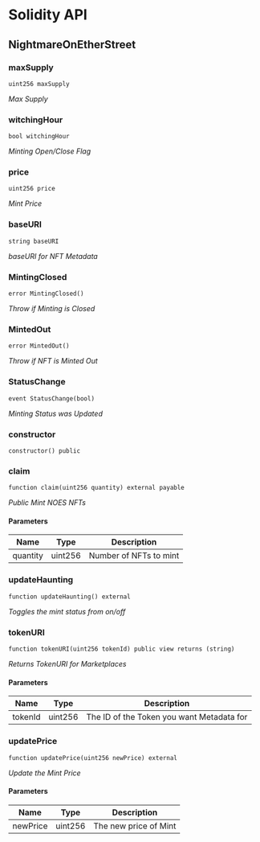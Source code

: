 # Solidity API

## NightmareOnEtherStreet

### maxSupply

```solidity
uint256 maxSupply
```

_Max Supply_

### witchingHour

```solidity
bool witchingHour
```

_Minting Open/Close Flag_

### price

```solidity
uint256 price
```

_Mint Price_

### baseURI

```solidity
string baseURI
```

_baseURI for NFT Metadata_

### MintingClosed

```solidity
error MintingClosed()
```

_Throw if Minting is Closed_

### MintedOut

```solidity
error MintedOut()
```

_Throw if NFT is Minted Out_

### StatusChange

```solidity
event StatusChange(bool)
```

_Minting Status was Updated_

### constructor

```solidity
constructor() public
```

### claim

```solidity
function claim(uint256 quantity) external payable
```

_Public Mint NOES NFTs_

#### Parameters

| Name | Type | Description |
| ---- | ---- | ----------- |
| quantity | uint256 | Number of NFTs to mint |

### updateHaunting

```solidity
function updateHaunting() external
```

_Toggles the mint status from on/off_

### tokenURI

```solidity
function tokenURI(uint256 tokenId) public view returns (string)
```

_Returns TokenURI for Marketplaces_

#### Parameters

| Name | Type | Description |
| ---- | ---- | ----------- |
| tokenId | uint256 | The ID of the Token you want Metadata for |

### updatePrice

```solidity
function updatePrice(uint256 newPrice) external
```

_Update the Mint Price_

#### Parameters

| Name | Type | Description |
| ---- | ---- | ----------- |
| newPrice | uint256 | The new price of Mint |

